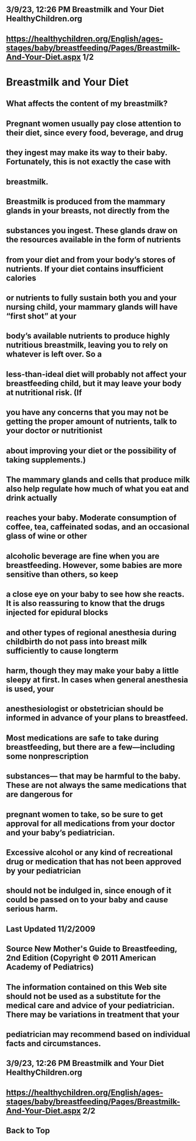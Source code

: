 ## 3/9/23, 12:26 PM Breastmilk and Your Diet HealthyChildren.org 

## https://healthychildren.org/English/ages-stages/baby/breastfeeding/Pages/Breastmilk-And-Your-Diet.aspx 1/2 

# Breastmilk and Your Diet 

## What affects the content of my breastmilk? 

## Pregnant women usually pay close attention to their diet, since every food, beverage, and drug 

## they ingest may make its way to their baby. Fortunately, this is not exactly the case with 

## breastmilk. 

## Breastmilk is produced from the mammary glands in your breasts, not directly from the 

## substances you ingest. These glands draw on the resources available in the form of nutrients 

## from your diet and from your body’s stores of nutrients. If your diet contains insufficient calories 

## or nutrients to fully sustain both you and your nursing child, your mammary glands will have “first shot” at your 

## body’s available nutrients to produce highly nutritious breastmilk, leaving you to rely on whatever is left over. So a 

## less-than-ideal diet will probably not affect your breastfeeding child, but it may leave your body at nutritional risk. (If 

## you have any concerns that you may not be getting the proper amount of nutrients, talk to your doctor or nutritionist 

## about improving your diet or the possibility of taking supplements.) 

## The mammary glands and cells that produce milk also help regulate how much of what you eat and drink actually 

## reaches your baby. Moderate consumption of coffee, tea, caffeinated sodas, and an occasional glass of wine or other 

## alcoholic beverage are fine when you are breastfeeding. However, some babies are more sensitive than others, so keep 

## a close eye on your baby to see how she reacts. It is also reassuring to know that the drugs injected for epidural blocks 

## and other types of regional anesthesia during childbirth do not pass into breast milk sufficiently to cause longterm 

## harm, though they may make your baby a little sleepy at first. In cases when general anesthesia is used, your 

## anesthesiologist or obstetrician should be informed in advance of your plans to breastfeed. 

## Most medications are safe to take during breastfeeding, but there are a few—including some nonprescription 

## substances— that may be harmful to the baby. These are not always the same medications that are dangerous for 

## pregnant women to take, so be sure to get approval for all medications from your doctor and your baby’s pediatrician. 

## Excessive alcohol or any kind of recreational drug or medication that has not been approved by your pediatrician 

## should not be indulged in, since enough of it could be passed on to your baby and cause serious harm. 

## Last Updated 11/2/2009 

## Source New Mother's Guide to Breastfeeding, 2nd Edition (Copyright © 2011 American Academy of Pediatrics) 

## The information contained on this Web site should not be used as a substitute for the medical care and advice of your pediatrician. There may be variations in treatment that your 

## pediatrician may recommend based on individual facts and circumstances. 


## 3/9/23, 12:26 PM Breastmilk and Your Diet HealthyChildren.org 

## https://healthychildren.org/English/ages-stages/baby/breastfeeding/Pages/Breastmilk-And-Your-Diet.aspx 2/2 

## Back to Top 


